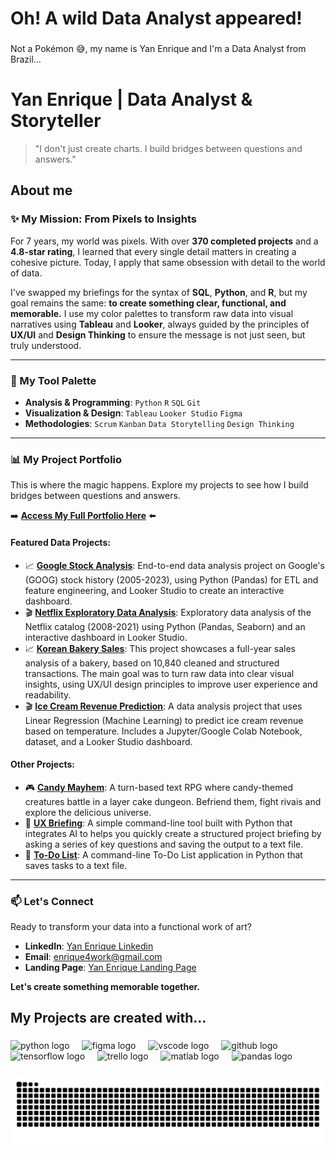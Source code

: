 <h1 align="left">Oh! A wild Data Analyst appeared!</h1>

###

<p align="left">Not a Pokémon 😅, my name is Yan Enrique and I'm a Data Analyst from Brazil...</p>

# Yan Enrique | Data Analyst & Storyteller

> "I don't just create charts. I build bridges between questions and answers."

###

<h2 align="left">About me</h2>

###

### ✨ My Mission: From Pixels to Insights

For 7 years, my world was pixels. With over **370 completed projects** and a **4.8-star rating**, I learned that every single detail matters in creating a cohesive picture. Today, I apply that same obsession with detail to the world of data.

I've swapped my briefings for the syntax of **SQL**, **Python**, and **R**, but my goal remains the same: **to create something clear, functional, and memorable.** I use my color palettes to transform raw data into visual narratives using **Tableau** and **Looker**, always guided by the principles of **UX/UI** and **Design Thinking** to ensure the message is not just seen, but truly understood.

---

### 🎨 My Tool Palette

* **Analysis & Programming**: `Python` `R` `SQL` `Git`
* **Visualization & Design**: `Tableau` `Looker Studio` `Figma`
* **Methodologies**: `Scrum` `Kanban` `Data Storytelling` `Design Thinking`

---

### 📊 My Project Portfolio

This is where the magic happens. Explore my projects to see how I build bridges between questions and answers.

➡️ **[Access My Full Portfolio Here](https://github.com/OYanEnrique)** ⬅️

#### Featured Data Projects:
* 📈 **[Google Stock Analysis](https://github.com/OYanEnrique/google-stock-analysis)**: End-to-end data analysis project on Google's (GOOG) stock history (2005-2023), using Python (Pandas) for ETL and feature engineering, and Looker Studio to create an interactive dashboard.
* 🎬 **[Netflix Exploratory Data Analysis](https://github.com/OYanEnrique/netflix-data-analysis)**: Exploratory data analysis of the Netflix catalog (2008-2021) using Python (Pandas, Seaborn) and an interactive dashboard in Looker Studio.
* 📈 **[Korean Bakery Sales](https://github.com/OYanEnrique/korean_bakery_sales)**: This project showcases a full-year sales analysis of a bakery, based on 10,840 cleaned and structured transactions. The main goal was to turn raw data into clear visual insights, using UX/UI design principles to improve user experience and readability.
* 🎬 **[Ice Cream Revenue Prediction](https://github.com/OYanEnrique/ice-cream-revenue-prediction)**: A data analysis project that uses Linear Regression (Machine Learning) to predict ice cream revenue based on temperature. Includes a Jupyter/Google Colab Notebook, dataset, and a Looker Studio dashboard.

#### Other Projects:
* 🎮 **[Candy Mayhem](https://github.com/OYanEnrique/layer-cake)**: A turn-based text RPG where candy-themed creatures battle in a layer cake dungeon. Befriend them, fight rivais and explore the delicious universe.
* 📄 **[UX Briefing](https://github.com/OYanEnrique/ux-briefing-generator)**: A simple command-line tool built with Python that integrates AI to helps you quickly create a structured project briefing by asking a series of key questions and saving the output to a text file.
* 📝 **[To-Do List](https://github.com/OYanEnrique/to-do-list)**: A command-line To-Do List application in Python that saves tasks to a text file.
---

### 📫 Let's Connect

Ready to transform your data into a functional work of art?

* **LinkedIn**: [Yan Enrique Linkedin](https://www.linkedin.com/in/yanenrique)
* **Email**: enrique4work@gmail.com
* **Landing Page**: [Yan Enrique Landing Page](https://yanenrique.carrd.co)

**Let's create something memorable together.**

###

<h2 align="left">My Projects are created with...</h2>

###

<div align="left">
  <img src="https://cdn.jsdelivr.net/gh/devicons/devicon/icons/python/python-original.svg" height="40" alt="python logo"  />
  <img width="12" />
  <img src="https://cdn.jsdelivr.net/gh/devicons/devicon/icons/figma/figma-original.svg" height="40" alt="figma logo"  />
  <img width="12" />
  <img src="https://cdn.jsdelivr.net/gh/devicons/devicon/icons/vscode/vscode-original.svg" height="40" alt="vscode logo"  />
  <img width="12" />
  <img src="https://cdn.jsdelivr.net/gh/devicons/devicon/icons/github/github-original.svg" height="40" alt="github logo"  />
  <img width="12" />
  <img src="https://cdn.jsdelivr.net/gh/devicons/devicon/icons/tensorflow/tensorflow-original.svg" height="40" alt="tensorflow logo"  />
  <img width="12" />
  <img src="https://cdn.jsdelivr.net/gh/devicons/devicon/icons/trello/trello-plain.svg" height="40" alt="trello logo"  />
  <img width="12" />
  <img src="https://cdn.jsdelivr.net/gh/devicons/devicon/icons/matlab/matlab-original.svg" height="40" alt="matlab logo"  />
  <img width="12" />
  <img src="https://cdn.jsdelivr.net/gh/devicons/devicon/icons/pandas/pandas-original.svg" height="40" alt="pandas logo"  />
</div>

###

<img src="https://raw.githubusercontent.com/OYanEnrique/OYanEnrique/output/snake.svg" alt="Snake animation" />
